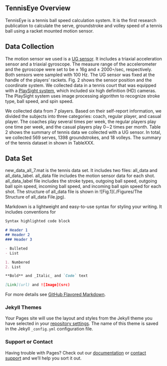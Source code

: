 ## TennisEye Overview

TennisEye is a tennis ball speed calculation system. It is the first research publication to calculate the serve, groundstroke and volley speed of a tennis ball using a racket mounted motion sensor.


## Data Collection

The motion sensor we used is a [UG sensor](https://ubibrothers.wordpress.com/). It includes a triaxial acceleration sensor and a triaxial gyroscope. The measure range of the accelerometer and the gyroscope were set to be ± 16g and ± 2000◦/sec, respectively. Both sensors were sampled with 100 Hz. The UG sensor was fixed at the handle of the players’ rackets. Fig. 2 shows the sensor position and the coordinate system. We collected data in a tennis court that was equipped with a [PlaySight system](https://playsight.com/), which included six high definition (HD) cameras. The PlaySight system uses image processing algorithm to recognize stroke type, ball speed, and spin speed. 

We collected data from 7 players. Based on their self-report information, we divided the subjects into three categories: coach, regular player, and casual player. The coaches play several times per week, the regular players play one time per week, and the casual players play 0∼2 times per month. Table 2 shows the summary of tennis data we collected with a UG sensor. In total, we collected 569 serves, 1398 groundstrokes, and 18 volleys. The summary of the tennis dataset in shown in TableXXX.


## Data Set

new_data_all_7.mat is the tennis data set. It includes two files: all_data and all_data_label. all_data file includes the motion sensor data for each shot. all_data_label file includes the stroke types, outgoing ball speed, outgoing ball spin speed, incoming ball speed, and incoming ball spin speed for each shot. The structure of all_data file is shown in ![Fig.1](./Figures/The Structure of all_data File.jpg).




Markdown is a lightweight and easy-to-use syntax for styling your writing. It includes conventions for

```markdown
Syntax highlighted code block

# Header 1
## Header 2
### Header 3

- Bulleted
- List

1. Numbered
2. List

**Bold** and _Italic_ and `Code` text

[Link](url) and ![Image](src)
```

For more details see [GitHub Flavored Markdown](https://guides.github.com/features/mastering-markdown/).

### Jekyll Themes

Your Pages site will use the layout and styles from the Jekyll theme you have selected in your [repository settings](https://github.com/hongyang-zhao/TennisEye/settings). The name of this theme is saved in the Jekyll `_config.yml` configuration file.

### Support or Contact

Having trouble with Pages? Check out our [documentation](https://help.github.com/categories/github-pages-basics/) or [contact support](https://github.com/contact) and we’ll help you sort it out.
